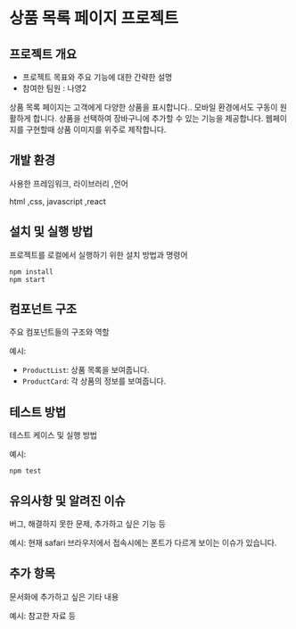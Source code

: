# 상품 목록 페이지 프로젝트

## 프로젝트 개요

- 프로젝트 목표와 주요 기능에 대한 간략한 설명
- 참여한 팀원  :  나영2

 상품 목록 페이지는 고객에게 다양한 상품을 표시합니다..
 모바일 환경에서도 구동이 원활하게 합니다.
 상품을 선택하여 장바구니에 추가할 수 있는 기능을 제공합니다.
 웹페이지를 구현할때 상품 이미지를 위주로 제작합니다.
 

## 개발 환경

사용한 프레임워크, 라이브러리 ,언어 

html ,css, javascript ,react

## 설치 및 실행 방법

프로젝트를 로컬에서 실행하기 위한 설치 방법과 명령어


```
npm install
npm start
```

## 컴포넌트 구조

주요 컴포넌트들의 구조와 역할

예시:

- `ProductList`: 상품 목록을 보여줍니다.
- `ProductCard`: 각 상품의 정보를 보여줍니다.

## 테스트 방법

테스트 케이스 및 실행 방법

예시:
```
npm test
```

## 유의사항 및 알려진 이슈

버그, 해결하지 못한 문제, 추가하고 싶은 기능 등

예시: 현재 safari 브라우저에서 접속시에는 폰트가 다르게 보이는 이슈가 있습니다.

## 추가 항목

문서화에 추가하고 싶은 기타 내용

예시: 참고한 자료 등
